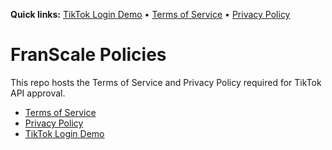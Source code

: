 **Quick links:** [TikTok Login Demo](./login.html) • [Terms of Service](./tos) • [Privacy Policy](./privacy)
# FranScale Policies

This repo hosts the Terms of Service and Privacy Policy required for TikTok API approval.

- [Terms of Service](tos.md)  
- [Privacy Policy](privacy.md)  
- [TikTok Login Demo](./login.html)
